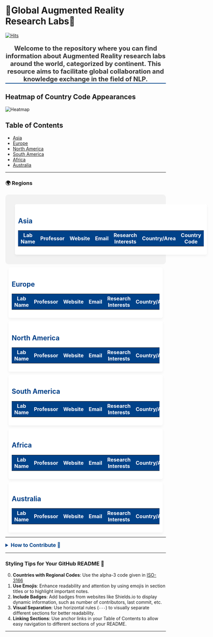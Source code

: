 
# :star2:Global Augmented Reality Research Labs:school:
[![Hits](https://hits.seeyoufarm.com/api/count/incr/badge.svg?url=https%3A%2F%2Fgithub.com%2FJamesJang26%2FGlobal-CS-Labs%2Ftree%2Fmain%2FAI%2526ML%2FComputer%2520Vision&count_bg=%2379C83D&title_bg=%23555555&icon=&icon_color=%23E7E7E7&title=hits&edge_flat=false)](https://hits.seeyoufarm.com)

<div style="color: #333; font-size: 20px; text-align: center; margin-top: 20px; border-bottom: 2px solid #004289;">
    <strong>Welcome to the repository where you can find information about Augmented Reality research labs around the world, categorized by continent. This resource aims to facilitate global collaboration and knowledge exchange in the field of NLP.</strong>
</div>

## Heatmap of Country Code Appearances
![Heatmap](heatmap.png)

## Table of Contents
- [Asia](#asia)
- [Europe](#europe)
- [North America](#north-america)
- [South America](#south-america)
- [Africa](#africa)
- [Australia](#australia)

---

### 🌍 Regions

<div style="display: flex; flex-wrap: wrap; justify-content: space-around; padding: 20px; background-color: #f2f2f2; border-radius: 10px; margin-top: 20px;">
    <div id="Asia" style="padding: 10px; border-radius: 5px; flex-basis: 30%; background-color: white; box-shadow: 0 4px 8px rgba(0,0,0,0.05); margin: 10px;">
        <h2 style="color: #004289;">Asia</h2>
        <table style="width:100%; border-collapse: collapse;">
            <tr style="background-color: #004289; color: white;">
                <th>Lab Name</th>
                <th>Professor</th>
                <th>Website</th>
                <th>Email</th>
                <th>Research Interests</th>
                <th>Country/Area</th>
                <th>Country Code</th>
            </tr>
        </table>
    </div>
    </div>
    <div id="Europe" style="padding: 10px; border-radius: 5px; flex-basis: 30%; background-color: white; box-shadow: 0 4px 8px rgba(0,0,0,0.05); margin: 10px;">
       <h2 style="color: #004289;">Europe</h2>
        <table style="width:100%; border-collapse: collapse;">
            <tr style="background-color: #004289; color: white;">
                <th>Lab Name</th>
                <th>Professor</th>
                <th>Website</th>
                <th>Email</th>
                <th>Research Interests</th>
                <th>Country/Area</th>
            </tr>
        </table>
    </div>
    </div>
    <div id="North America" style="padding: 10px; border-radius: 5px; flex-basis: 30%; background-color: white; box-shadow: 0 4px 8px rgba(0,0,0,0.05); margin: 10px;">
       <h2 style="color: #004289;">North America</h2>
        <table style="width:100%; border-collapse: collapse;">
            <tr style="background-color: #004289; color: white;">
                <th>Lab Name</th>
                <th>Professor</th>
                <th>Website</th>
                <th>Email</th>
                <th>Research Interests</th>
                <th>Country/Area</th>
                <th>Country Code</th>
            </tr>
        </table>
    </div>
    </div>
    <div id="South America" style="padding: 10px; border-radius: 5px; flex-basis: 30%; background-color: white; box-shadow: 0 4px 8px rgba(0,0,0,0.05); margin: 10px;">
       <h2 style="color: #004289;">South America</h2>
        <table style="width:100%; border-collapse: collapse;">
            <tr style="background-color: #004289; color: white;">
                <th>Lab Name</th>
                <th>Professor</th>
                <th>Website</th>
                <th>Email</th>
                <th>Research Interests</th>
                <th>Country/Area</th>
                <th>Country Code</th>
            </tr>
        </table>
    </div>
    </div>
    <div id="Africa" style="padding: 10px; border-radius: 5px; flex-basis: 30%; background-color: white; box-shadow: 0 4px 8px rgba(0,0,0,0.05); margin: 10px;">
       <h2 style="color: #004289;">Africa</h2>
        <table style="width:100%; border-collapse: collapse;">
            <tr style="background-color: #004289; color: white;">
                <th>Lab Name</th>
                <th>Professor</th>
                <th>Website</th>
                <th>Email</th>
                <th>Research Interests</th>
                <th>Country/Area</th>
                <th>Country Code</th>
            </tr>
        </table>
    </div>
    </div>
    <div id="Australia" style="padding: 10px; border-radius: 5px; flex-basis: 30%; background-color: white; box-shadow: 0 4px 8px rgba(0,0,0,0.05); margin: 10px;">
       <h2 style="color: #004289;">Australia</h2>
        <table style="width:100%; border-collapse: collapse;">
            <tr style="background-color: #004289; color: white;">
                <th>Lab Name</th>
                <th>Professor</th>
                <th>Website</th>
                <th>Email</th>
                <th>Research Interests</th>
                <th>Country/Area</th>
                <th>Country Code</th>
            </tr>
        </table>
    </div>
    </div>
</div>

---

<details>
    <summary style="color: #004289; font-size: 16px; font-weight: bold;">How to Contribute 🤝</summary>
    <p>If you have information about a Augmented Reality research lab that is not listed here, please contribute by submitting a pull request or opening an issue with the details of the lab you want to add.</p>
</details>

---

### Styling Tips for Your GitHub README 🎨

0. **Countries with Regional Codes**: Use the alpha-3 code given in [ISO-3166](https://github.com/lukes/ISO-3166-Countries-with-Regional-Codes/blob/master/all/all.csv)
1. **Use Emojis**: Enhance readability and attention by using emojis in section titles or to highlight important notes.
2. **Include Badges**: Add badges from websites like Shields.io to display dynamic information, such as number of contributors, last commit, etc.
3. **Visual Separation**: Use horizontal rules (`---`) to visually separate different sections for better readability.
4. **Linking Sections**: Use anchor links in your Table of Contents to allow easy navigation to different sections of your README.

---
